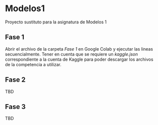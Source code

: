 # Modelos1
Proyecto sustituto para la asignatura de Modelos 1

## Fase 1
Abrir el archivo de la carpeta *Fase 1* en Google Colab y ejecutar las lineas secuencialmente. Tener en cuenta que se requiere un *kaggle.json* correspondiente a la cuenta de Kaggle para poder descargar los archivos de la competencia a utilizar.

## Fase 2
TBD

## Fase 3
TBD
